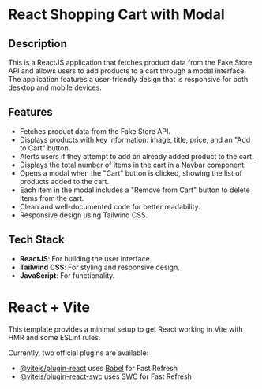 # React Shopping Cart with Modal

## Description

This is a ReactJS application that fetches product data from the Fake Store API and allows users to add products to a cart through a modal interface. The application features a user-friendly design that is responsive for both desktop and mobile devices.

## Features

- Fetches product data from the Fake Store API.
- Displays products with key information: image, title, price, and an "Add to Cart" button.
- Alerts users if they attempt to add an already added product to the cart.
- Displays the total number of items in the cart in a Navbar component.
- Opens a modal when the "Cart" button is clicked, showing the list of products added to the cart.
- Each item in the modal includes a "Remove from Cart" button to delete items from the cart.
- Clean and well-documented code for better readability.
- Responsive design using Tailwind CSS.

## Tech Stack

- **ReactJS**: For building the user interface.
- **Tailwind CSS**: For styling and responsive design.
- **JavaScript**: For functionality.

# React + Vite

This template provides a minimal setup to get React working in Vite with HMR and some ESLint rules.

Currently, two official plugins are available:

- [@vitejs/plugin-react](https://github.com/vitejs/vite-plugin-react/blob/main/packages/plugin-react/README.md) uses [Babel](https://babeljs.io/) for Fast Refresh
- [@vitejs/plugin-react-swc](https://github.com/vitejs/vite-plugin-react-swc) uses [SWC](https://swc.rs/) for Fast Refresh
